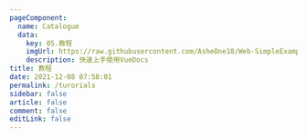 ```yaml
---
pageComponent: 
  name: Catalogue
  data: 
    key: 05.教程
    imgUrl: https://raw.githubusercontent.com/AsheOne18/Web-SimpleExample-MusicPlayer/main/img/11.jpg
    description: 快速上手使用VueDocs
title: 教程
date: 2021-12-08 07:58:01
permalink: /turorials
sidebar: false
article: false
comment: false
editLink: false
---
```

